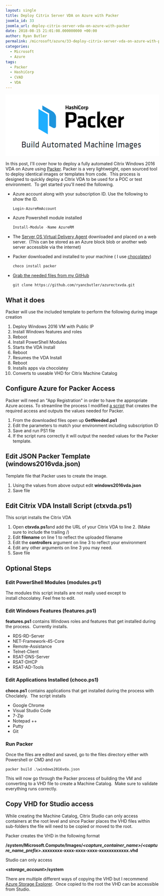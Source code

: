```yaml
---
layout: single
title: Deploy Citrix Server VDA on Azure with Packer
joomla_id: 33
joomla_url: deploy-citrix-server-vda-on-azure-with-packer
date: 2018-08-15 21:01:08.000000000 +00:00
author: Ryan Butler
permalink: /microsoft/azure/33-deploy-citrix-server-vda-on-azure-with-packer
categories:
  - Microsoft
  - Azure
tags:
  - Packer
  - HashiCorp
  - CVAD
  - VDA
---
```

![packer](/assets/images/content/packer/packer.png)

In this post, I'll cover how to deploy a fully automated Citrix Windows 2016 VDA on Azure using [Packer](https://www.packer.io/). Packer is a very lightweight, open sourced tool to deploy identical images or templates from code.  This process is designed to quickly deploy a Citrix VDA to be used for a POC or test environment.  To get started you'll need the following.

* Azure account along with your subscription ID. Use the following to show the ID.

    ```powershell
    Login-AzureRmAccount
    ```

* Azure Powershell module installed

    ```powershell
    Install-Module -Name AzureRM
    ```

* The [Server OS Virtual Delivery Agent](https://www.citrix.com/downloads/xenapp-and-xendesktop/product-software/xenapp-and-xendesktop-718.html) downloaded and placed on a web server.  (This can be stored as an Azure block blob or another web server accessible via the internet)
* Packer downloaded and installed to your machine ( I use [chocolatey](https://chocolatey.org/packages/packer))

    ```powershell
    choco install packer
    ```

* [Grab the needed files from my GitHub](https://github.com/ryancbutler/azurectxvda)

    ```
    git clone https://github.com/ryancbutler/azurectxvda.git
    ```

## What it does

Packer will use the included template to perform the following during image creation

1. Deploy Windows 2016 VM with Public IP
2. Install Windows features and roles
3. Reboot
4. Install PowerShell Modules
5. Starts the VDA Install
6. Reboot
7. Resumes the VDA Install
8. Reboot
9. Installs apps via chocolatey
10. Converts to useable VHD for Citrix Machine Catalog

## Configure Azure for Packer Access

Packer will need an "App Registration" in order to have the appropriate Azure access. To streamline the process I modified [a script](http://www.tomsitpro.com/articles/build-custom-soe-on-azure-with-packer,1-3649.html) that creates the required access and outputs the values needed for Packer.

1. From the downloaded files open up **GetNeeded.ps1**
2. Edit the parameters to match your environment including subscription ID
3. Save and run PS1 file
4. If the script runs correctly it will output the needed values for the Packer template.

## Edit JSON Packer Template (**windows2016vda.json)**

Template file that Packer uses to create the image.

1. Using the values from above output edit **windows2016vda.json**
2. Save file

## Edit Citrix VDA Install Script (**ctxvda.ps1)**

This script installs the Citrix VDA

1. Open **ctxvda.ps1**and add the URL of your Citrix VDA to line 2\. (Make sure to include the trailing /)
2. Edit **filename** on line 1 to reflect the uploaded filename
3. Edit the **controllers** argument on line 3 to reflect your environment
4. Edit any other arguments on line 3 you may need.
5. Save file

## Optional Steps

### Edit PowerShell Modules (modules.ps1)

The modules this script installs are not really used except to install chocolatey. Feel free to edit.

### Edit Windows Features (features.ps1)

**features.ps1** contains Windows roles and features that get installed during the process.  Currently installs.

* RDS-RD-Server
* NET-Framework-45-Core
* Remote-Assistance
* Telnet-Client
* RSAT-DNS-Server
* RSAT-DHCP
* RSAT-AD-Tools

### Edit Applications Installed (**choco.ps1)**

**choco.ps1** contains applications that get installed during the process with Choclately.  The script installs

* Google Chrome
* Visual Studio Code
* 7-Zip
* Notepad ++
* Putty
* Git

### Run Packer

Once the files are edited and saved, go to the files directory either with Powershell or CMD and run

```
packer build .\windows2016vda.json
```

This will now go through the Packer process of building the VM and converting to a VHD file to create a Machine Catalog.  Make sure to validate everything runs correctly.

## Copy VHD for Studio access

While creating the Machine Catalog, Citrix Studio can only access containers at the root level and since Packer places the VHD files within sub-folders the file will need to be copied or moved to the root.

Packer creates the VHD in the following format

**/system/Microsoft.Compute/Images/*<capture_container_name>*/*<capture_name_prefix>*.xxxxxxxx-xxxx-xxxx-xxxx-xxxxxxxxxxxx.vhd**

Studio can only access

***<storage_account>*/system**

There are multiple different ways of copying the VHD but I recommend [Azure Storage Explorer](https://azure.microsoft.com/en-us/features/storage-explorer/).  Once copied to the root the VHD can be accessible from Studio.
